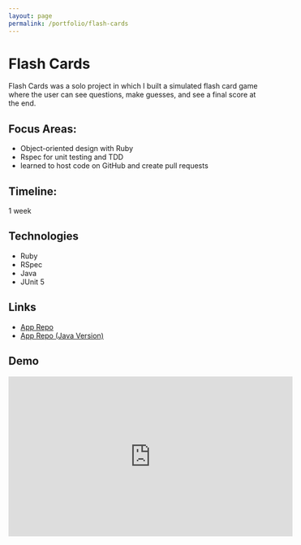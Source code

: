 ```yaml
---
layout: page
permalink: /portfolio/flash-cards
---
```


# Flash Cards

Flash Cards was a solo project in which I built a simulated flash card game where the user can see questions, make guesses, and see a final score at the end.

## Focus Areas: 

- Object-oriented design with Ruby
- Rspec for unit testing and TDD
- learned to host code on GitHub and create pull requests

## Timeline: 

1 week

## Technologies 

- Ruby
- RSpec
- Java
- JUnit 5

## Links

- [App Repo](https://github.com/arnaldoaparicio/flash_cards) 
- [App Repo (Java Version)](https://github.com/arnaldoaparicio/flashcards_java)

## Demo

<iframe width="560" height="315" src="https://www.youtube.com/embed/r5tJrrudC8M" title="YouTube video player" frameborder="0" allow="accelerometer; autoplay; clipboard-write; encrypted-media; gyroscope; picture-in-picture; web-share" allowfullscreen></iframe>
